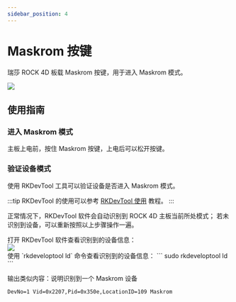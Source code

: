 ```yaml
---
sidebar_position: 4
---
```


# Maskrom 按键

瑞莎 ROCK 4D 板载 Maskrom 按键，用于进入 Maskrom 模式。

<div style={{textAlign: 'center'}}>
  <img src="/img/rock4/4d/rock4d-maskrom.webp" style={{width: '100%', maxWidth: '1200px'}} />
</div>

## 使用指南

### 进入 Maskrom 模式

主板上电前，按住 Maskrom 按键，上电后可以松开按键。

### 验证设备模式

使用 RKDevTool 工具可以验证设备是否进入 Maskrom 模式。

:::tip
RKDevTool 的使用可以参考 [RKDevTool 使用](../low-level-dev/tool_rkdevtool) 教程。
:::

正常情况下，RKDevTool 软件会自动识别到 ROCK 4D 主板当前所处模式； 若未识别到设备，可以重新按照以上步骤操作一遍。

<Tabs queryString="maskrom-display">

<TabItem value="Windows">
打开 RKDevTool 软件查看识别到的设备信息：
<div style={{textAlign: 'center'}}>
<img src="/img/rock4/4d/maskrom-mode.webp" style={{width: '100%', maxWidth: '1200px'}} />
</div>

</TabItem>

<TabItem value="Linux/MacOS">
使用 `rkdeveloptool ld` 命令查看识别到的设备信息：
<NewCodeBlock tip="Linux/MacOS-Host$" type="host">
```
sudo rkdeveloptool ld
```
</NewCodeBlock>

输出类似内容：说明识别到一个 Maskrom 设备

```
DevNo=1	Vid=0x2207,Pid=0x350e,LocationID=109 Maskrom
```

</TabItem>

</Tabs>
